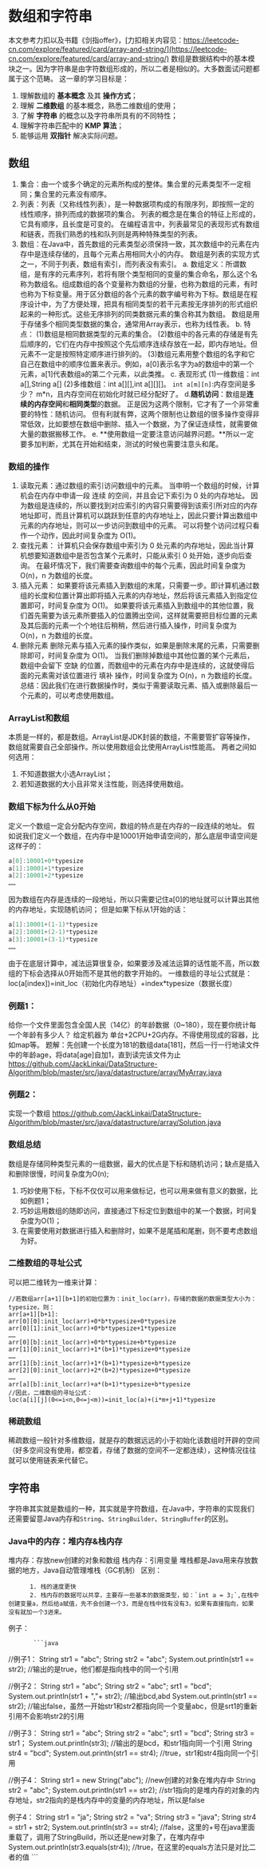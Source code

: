# 数组和字符串

本文参考力扣以及书籍《剑指offer》，[力扣相关内容见：https://leetcode-cn.com/explore/featured/card/array-and-string/](https://leetcode-cn.com/explore/featured/card/array-and-string/)
数组是数据结构中的基本模块之一。因为字符串是由字符数组形成的，所以二者是相似的。大多数面试问题都属于这个范畴。
这一章的学习目标是：

1. 理解数组的 **基本概念** 及其 **操作方式**；
2. 理解 **二维数组** 的基本概念，熟悉二维数组的使用；
3. 了解 **字符串** 的概念以及字符串所具有的不同特性；
4. 理解字符串匹配中的 **KMP 算法**；
5. 能够运用 **双指针** 解决实际问题。

## 数组
1. 集合：由一个或多个确定的元素所构成的整体。集合里的元素类型不一定相同；集合里的元素没有顺序。
2. 列表：列表（又称线性列表），是一种数据项构成的有限序列，即按照一定的线性顺序，排列而成的数据项的集合。
    列表的概念是在集合的特征上形成的，它具有顺序，且长度是可变的。
    在编程语言中，列表最常见的表现形式有数组和链表，而我们熟悉的栈和队列则是两种特殊类型的列表。
3. 数组：在Java中，首先数组的元素类型必须保持一致，其次数组中的元素在内存中是连续存储的，且每个元素占用相同大小的内存。
    数组是列表的实现方式之一，不同于列表，数组有索引，而列表没有索引。
    a. 数组定义：所谓数组，是有序的元素序列，若将有限个类型相同的变量的集合命名，那么这个名称为数组名。组成数组的各个变量称为数组的分量，也称为数组的元素，有时也称为下标变量。用于区分数组的各个元素的数字编号称为下标。数组是在程序设计中，为了方便处理，把具有相同类型的若干元素按无序排列的形式组织起来的一种形式。这些无序排列的同类数据元素的集合称其为数组。
    数组是用于存储多个相同类型数据的集合，通常用Array表示，也称为线性表。
    b. 特点：
       (1)数组是相同数据类型的元素的集合。
       (2)数组中的各元素的存储是有先后顺序的，它们在内存中按照这个先后顺序连续存放在一起，即内存地址。但元素不一定是按照特定顺序进行排列的。
       (3)数组元素用整个数组的名字和它自己在数组中的顺序位置来表示。例如，a[0]表示名字为a的数组中的第一个元素，a[1]代表数组a的第二个元素，以此类推。
    c. 表现形式
        (1)一维数组：int a[],String a[]
        (2)多维数组：int a[][],int a[][][]。
        `int a[m][n]`:内存空间是多少？ m*n，且内存空间在初始化时就已经分配好了。
    d.**随机访问**：数组是**连续的内存空间**和**相同类型**的数据。
        正是因为这两个限制，它才有了一个非常重要的特性：随机访问。
        但有利就有弊，这两个限制也让数组的很多操作变得非常低效，比如要想在数组中删除、插入一个数据，为了保证连续性，就需要做大量的数据搬移工作。
    e. **使用数组一定要注意访问越界问题。**所以一定要多加判断，尤其在开始和结束，测试的时候也需要注意头和尾。

### 数组的操作
1. 读取元素：通过数组的索引访问数组中的元素。
当申明一个数组的时候，计算机会在内存中申请一段 连续 的空间，并且会记下索引为 0 处的内存地址。
因为数组是连续的，所以要找到对应索引的内容只需要得到该索引所对应的内存地址即可，而且计算机可以跳跃到任意的内存地址上，因此只要计算出数组中元素的内存地址，则可以一步访问到数组中的元素。
可以将整个访问过程只看作一个动作，因此时间复杂度为 O(1)。
2. 查找元素：
计算机只会保存数组中索引为 0 处元素的内存地址，因此当计算机想要知道数组中是否包含某个元素时，只能从索引 0 处开始，逐步向后查询。
在最坏情况下，我们需要查询数组中的每个元素，因此时间复杂度为 O(n)，n 为数组的长度。
3. 插入元素：
如果要将该元素插入到数组的末尾，只需要一步。即计算机通过数组的长度和位置计算出即将插入元素的内存地址，然后将该元素插入到指定位置即可，时间复杂度为 O(1)。
如果要将该元素插入到数组中的其他位置，我们首先需要为该元素所要插入的位置腾出空间，这样就需要把目标位置的元素及其后面的元素一个个地往后稍稍，然后进行插入操作，时间复杂度为 O(n)，n 为数组的长度。
4. 删除元素
删除元素与插入元素的操作类似，如果是删除末尾的元素，只需要删除即可，时间复杂度为 O(1)。
当我们删除掉数组中其他位置的某个元素后，数组中会留下 空缺 的位置，而数组中的元素在内存中是连续的，这就使得后面的元素需对该位置进行 填补 操作，时间复杂度为 O(n)，n 为数组的长度。
总结：因此我们在进行数据操作时，类似于需要读取元素、插入或删除最后一个元素的，可以考虑使用数组。

### ArrayList和数组
本质是一样的，都是数组。ArrayList是JDK封装的数组，不需要管扩容等操作，数组就需要自己全部操作。所以使用数组会比使用ArrayList性能高。
两者之间如何选用：
1. 不知道数据大小选ArrayList；
2. 若知道数据的大小且非常关注性能，则选择使用数组。

### 数组下标为什么从0开始
定义一个数组一定会分配内存空间，数组的特点是在内存的一段连续的地址。
假如说我们定义一个数组，在内存中是10001开始申请空间的，那么底层申请空间是这样子的：

```java
a[0]:10001+0*typesize
a[1]:10001+1*typesize
a[2]:10001+2*typesize
……
```

因为数组在内存是连续的一段地址，所以只需要记住a[0]的地址就可以计算出其他的内存地址，实现随机访问；
但是如果下标从1开始的话：

```java
a[1]:10001+(1-1)*typesize
a[2]:10001+(2-1)*typesize
a[3]:10001+(3-1)*typesize
……
```

由于在底层计算中，减法运算很复杂，如果要涉及减法运算的话性能不高，所以数组的下标会选择从0开始而不是其他的数字开始的。
一维数组的寻址公式就是：loc(a[index])=init_loc（初始化内存地址）+index*typesize（数据长度）

### 例题1：

给你一个文件里面包含全国人民（14亿）的年龄数据（0~180），现在要你统计每一个年龄有多少人？
给定机器为 单台+2CPU+2G内存。不得使用现成的容器，比如map等。
题解：先创建一个长度为181的数组data[181]，然后一行一行地读文件中的年龄age，将data[age]自加1，直到读完该文件为止
https://github.com/JackLinkai/DataStructure-Algorithm/blob/master/src/java/datastructure/array/MyArray.java

### 例题2：
实现一个数组
https://github.com/JackLinkai/DataStructure-Algorithm/blob/master/src/java/datastructure/array/Solution.java

### 数组总结
数组是存储同种类型元素的一组数据，最大的优点是下标和随机访问；缺点是插入和删除很慢，时间复杂度为O(n);
1. 巧妙使用下标，下标不仅仅可以用来做标记，也可以用来做有意义的数据，比如例题1；
2. 巧妙运用数组的随即访问，直接通过下标定位到数组中的某一个数据，时间复杂度为O(1)；
3. 在需要使用对数据进行插入和删除时，如果不是尾插和尾删，则不要考虑数组为好。

### 二维数组的寻址公式
可以把二维转为一维来计算：

```
//若数组arr[a+1][b+1]的初始位置为：init_loc(arr)，存储的数据的数据类型大小为：typesize，则：
arr[a+1][b+1]:
arr[0][0]:init_loc(arr)+0*b*typesize+0*typesize
arr[0][1]:init_loc(arr)+0*b*typesize+1*typesize
……
arr[0][b]:init_loc(arr)+0*b*typesize+b*typesize
arr[1][0]:init_loc(arr)+1*(b+1)*typesize+0*typesize
……
arr[1][b]:init_loc(arr)+1*(b+1)*typesize+b*typesize
arr[2][0]:init_loc(arr)+2*(b+2)*typesize+0*typesize
……
arr[a][b]:init_loc(arr)+a*(b+1)*typesize+b*typesize
//因此，二维数组的寻址公式：
loc(a[i][j](0<=i<n,0<=j<m))=init_loc(a)+(i*m+j+1)*typesize
```

### 稀疏数组
稀疏数组一般针对多维数组，就是存的数据远远的小于初始化该数组时开辟的空间（好多空间没有使用，都空着，存储了数据的空间不一定都连续），这种情况往往就可以使用链表来代替它。

## 字符串

字符串其实就是数组的一种，其实就是字符数组，在Java中，字符串的实现我们还需要留意Java内存和`String`、`StringBuilder`、`StringBuffer`的区别。

### Java中的内存：堆内存&栈内存

堆内存：存放new创建的对象和数组
栈内存：引用变量
堆栈都是Java用来存放数据的地方，Java自动管理堆栈（GC机制）
区别：

          1. 栈的速度更快
          2. 栈内存的数据可以共享，主要存一些基本的数据类型，如：`int a = 3;`,在栈中创建变量a，然后给a赋值，先不会创建一个3，而是在栈中找有没有3，如果有直接指向，如果没有就加一个3进来。   

例子：

           ```java
//例子1：
String str1 = "abc";
String str2 = "abc";
System.out.println(str1 == str2);
//输出的是true，他们都是指向栈中的同一个引用

//例子2：
String str1 = "abc";
String str2 = "abc";
srt1 = "bcd";
System.out.println(str1 + ","+ str2);
//输出bcd,abd
System.out.println(str1 == str2);
//输出false，虽然一开始str1和str2都指向同一个变量abc，但是srt1的重新引用不会影响str2的引用

//例子3：
String str1 = "abc";
String str2 = "abc";
srt1 = "bcd";
String str3 = str1；
System.out.println(str3);
//输出的是bcd，和str1指向同一个引用
String str4 = "bcd";
System.out.println(str1 == str4);
//true，str1和str4指向同一个引用

//例子4：
String str1 = new String("abc");
//new创建的对象在堆内存中
String str2 = "abc";
System.out.println(str1 == str2);
//str1指向的是堆内存的对象的内存地址，str2指向的是栈内存中的变量的内存地址，所以是false

例子4：
String str1 = "ja";
String str2 = "va";
String str3 = "java";
String str4 = str1 + str2;
System.out.println(str3 == str4);       //false，这里的+号在java里面重载了，调用了StringBuild，所以还是new对象了，在堆内存中         System.out.println(str3.equals(str4));  //true，在这里的equals方法只是对比二者的值
           ```

### 